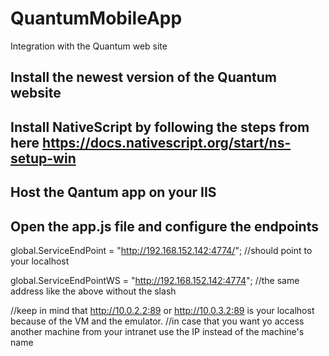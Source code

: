 # QuantumMobileApp
Integration with the Quantum web site

## Install the newest version of the Quantum website

## Install NativeScript by following the steps from here https://docs.nativescript.org/start/ns-setup-win

## Host the Qantum app on your IIS

## Open the app.js file and configure the endpoints
global.ServiceEndPoint = "http://192.168.152.142:4774/"; //should point to your localhost 

global.ServiceEndPointWS = "http://192.168.152.142:4774"; //the same address like the above without the slash

//keep in mind that http://10.0.2.2:89 or http://10.0.3.2:89 is your localhost because of the VM and the emulator.
//in case that you want yo access another machine from your intranet use the IP instead of the machine's name 
